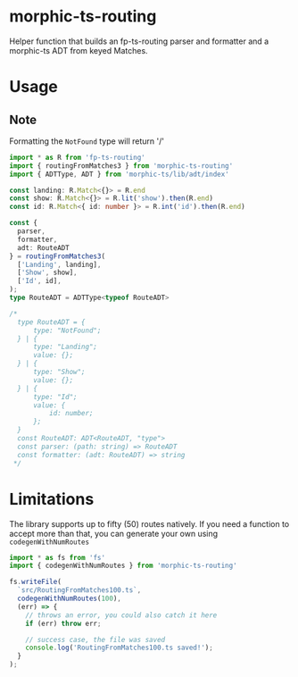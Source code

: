 # morphic-ts-routing

Helper function that builds an fp-ts-routing parser and formatter and a morphic-ts ADT from keyed Matches.

# Usage

## Note

Formatting the `NotFound` type will return '/'

```ts
import * as R from 'fp-ts-routing'
import { routingFromMatches3 } from 'morphic-ts-routing'
import { ADTType, ADT } from 'morphic-ts/lib/adt/index'

const landing: R.Match<{}> = R.end
const show: R.Match<{}> = R.lit('show').then(R.end)
const id: R.Match<{ id: number }> = R.int('id').then(R.end)

const {
  parser,
  formatter,
  adt: RouteADT
} = routingFromMatches3(
  ['Landing', landing],
  ['Show', show],
  ['Id', id],
);
type RouteADT = ADTType<typeof RouteADT>

/*
  type RouteADT = {
      type: "NotFound";
  } | {
      type: "Landing";
      value: {};
  } | {
      type: "Show";
      value: {};
  } | {
      type: "Id";
      value: {
          id: number;
      };
  }
  const RouteADT: ADT<RouteADT, "type">
  const parser: (path: string) => RouteADT
  const formatter: (adt: RouteADT) => string
 */

```

# Limitations

The library supports up to fifty (50) routes natively. If you need a function to accept more than that, you can generate your own using `codegenWithNumRoutes`

```ts
import * as fs from 'fs'
import { codegenWithNumRoutes } from 'morphic-ts-routing'

fs.writeFile(
  `src/RoutingFromMatches100.ts`,
  codegenWithNumRoutes(100),
  (err) => {
    // throws an error, you could also catch it here
    if (err) throw err;

    // success case, the file was saved
    console.log('RoutingFromMatches100.ts saved!');
  }
);

```
